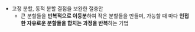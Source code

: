 - 고정 분할, 동적 분할 결점을 보완한 절충안
	- 큰 분할들을 **반복적으로 이등분**하여 작은 분할들을 만들며, 가능할 때 마다 **인접한 자유로운 분할들을 합치는 과정을 반복**하는 기법